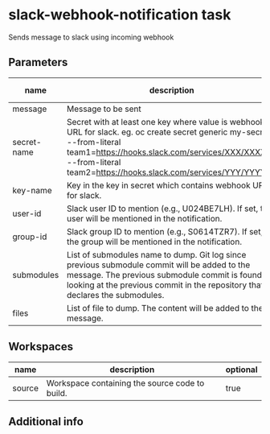 # slack-webhook-notification task

Sends message to slack using incoming webhook

## Parameters
|name|description|default value|required|
|---|---|---|---|
|message|Message to be sent||true|
|secret-name|Secret with at least one key where value is webhook URL for slack. eg. oc create secret generic my-secret --from-literal team1=https://hooks.slack.com/services/XXX/XXXXXX --from-literal team2=https://hooks.slack.com/services/YYY/YYYYYY |slack-webhook-notification-secret|false|
|key-name|Key in the key in secret which contains webhook URL for slack.||true|
|user-id|Slack user ID to mention (e.g., U024BE7LH). If set, the user will be mentioned in the notification.||false|
|group-id|Slack group ID to mention (e.g., S0614TZR7). If set, the group will be mentioned in the notification.||false|
|submodules|List of submodules name to dump. Git log since previous submodule commit will be added to the message. The previous submodule commit is found by looking at the previous commit in the repository that declares the submodules.|[]|false|
|files|List of file to dump. The content will be added to the message.|[]|false|

## Workspaces
|name|description|optional|
|---|---|---|
|source|Workspace containing the source code to build.|true|

## Additional info
